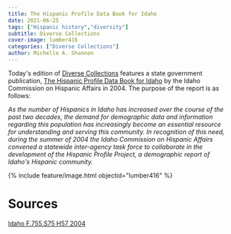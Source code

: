 ```yaml
---
title: The Hispanic Profile Data Book for Idaho
date: 2021-06-25
tags: ["Hispanic history","diversity"]
subtitle: Diverse Collections
cover-image: lumber416
categories: ["Diverse Collections"]
author: Michelle A. Shannon
---
```


Today's edition of [Diverse Collections](https://harvester.lib.uidaho.edu/series/diversecollections.html) features a state government publication, [The Hispanic Profile Data Book for Idaho](https://alliance-primo.hosted.exlibrisgroup.com/permalink/f/m1uotc/CP71275319430001451) by the Idaho Commission on Hispanic Affairs in 2004. The purpose of the report is as follows:

*As the number of Hispanics in Idaho has increased over the course of the past two decades, the demand for demographic data and information regarding this population has increasingly become an essential resource for understanding and serving this community. In recognition of this need, during the summer of 2004 the Idaho Commission on Hispanic Affairs convened a statewide inter-agency task force to collaborate in the development of the Hispanic Profile Project, a demographic report of Idaho's Hispanic community.*

{% include feature/image.html objectid="lumber416" %}

# Sources

[Idaho F.755.S75 H57 2004](https://alliance-primo.hosted.exlibrisgroup.com/permalink/f/m1uotc/CP71275319430001451)